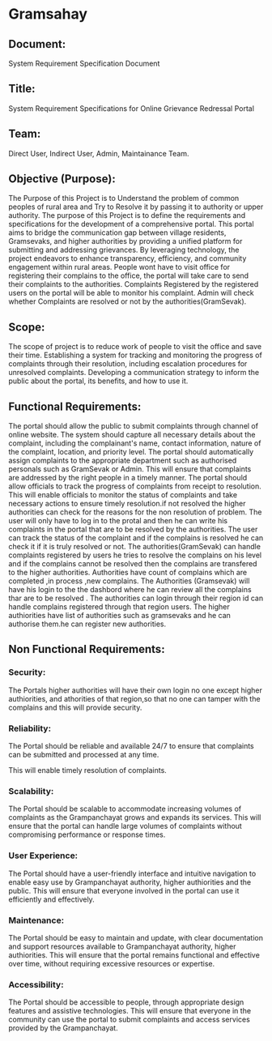 # Gramsahay

## Document:
System Requirement Specification Document

## Title:
System Requirement Specifications for Online Grievance Redressal Portal

## Team: 
Direct User, Indirect User, Admin, Maintainance Team.

## Objective (Purpose):
The Purpose of this Project is to Understand the problem of common peoples of rural area and Try to Resolve it by passing it to authority or upper authority.
The purpose of this Project is to define the requirements and specifications for the development of a comprehensive portal. 
This portal aims to bridge the communication gap between village residents, Gramsevaks, and higher authorities by providing a unified platform for submitting and addressing grievances. 
By leveraging technology, the project endeavors to enhance transparency, efficiency, and community engagement within rural areas.
People wont have to visit office for registering their complains to the office, the portal will take care to send their complaints to the authorities.
Complaints Registered by the registered users on the portal will be able to monitor his complaint.
Admin will check whether Complaints are resolved or not by the authorities(GramSevak).

## Scope:
The scope of project is to reduce work of people to visit the office and save their time.
Establishing a system for tracking and monitoring the progress of complaints through their resolution, including escalation procedures for unresolved complaints.
Developing a communication strategy to inform the public about the portal, its benefits, and how to use it.

## Functional Requirements:

The portal should allow the public to submit complaints through  channel of online website. The system should capture all necessary details about the complaint, including the complainant's name, contact information, nature of the complaint, location, and priority level.
The portal should automatically assign complaints to the appropriate department such as authorised personals such as GramSevak or Admin. This will ensure that complaints are addressed by the right people in a timely manner.
The portal should allow officials to track the progress of complaints from receipt to resolution. This will enable officials to monitor the status of complaints and take necessary actions to ensure timely resolution.if not resolved the higher authorities can check for the reasons for the non resolution of problem.
The user will only have to log in to the protal and then he can write his complaints in the portal that are to be resolved by the authorities.
The user can track the status of the complaint and if the complains is resolved he can check it if it is truly resolved or not.
The authorities(GramSevak) can handle complaints registered by users he tries to resolve the complains on his level and if the complains cannot be resolved then the complains are transfered  to the higher authorities.
Authorities have count of complains which are completed ,in process ,new complains.
The Authorities (Gramsevak) will have his login to the the dashbord where he can review all the complains thar are to be resolved .
The authorities can login through their region id can handle complains registered through that region users.
The higher authiorities have list of authorities such as gramsevaks and he can authorise them.he can register new authorities. 

## Non Functional Requirements:


### Security: 

The Portals higher authorities  will have their own login no one except higher authiorities, and athorities of that region,so that no one can tamper with the complains and this will provide security. 


### Reliability: 

The Portal should be reliable and available 24/7 to ensure that complaints can be submitted and processed at any time. 

This will enable timely resolution of complaints.

### Scalability:

The Portal should be scalable to accommodate increasing volumes of complaints as the Grampanchayat grows and expands its services. This will ensure that the portal can handle large volumes of complaints without compromising performance or response times.

### User Experience:
 
The Portal should have a user-friendly interface and intuitive navigation to enable easy use by Grampanchayat authority, higher authiorities and the public. This will ensure that everyone involved in the portal can use it efficiently and effectively.


### Maintenance: 

The Portal should be easy to maintain and update, with clear documentation and support resources available to Grampanchayat authority, higher authiorities. This will ensure that the portal remains functional and effective over time, without requiring excessive resources or expertise.

### Accessibility:

The Portal should be accessible to people, through appropriate design features and assistive technologies. This will ensure that everyone in the community can use the portal to submit complaints and access services provided by the Grampanchayat.


